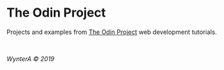 # The Odin Project 
Projects and examples from [The Odin Project](http://theodinproject.com) web development tutorials.


<br>

_WynterA  © 2019_
